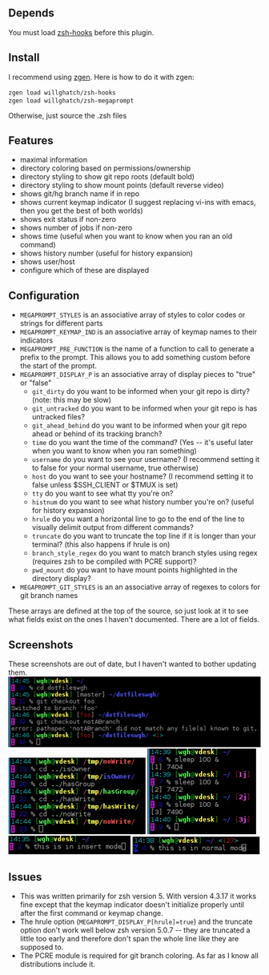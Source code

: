 Depends
-------

You must load [zsh-hooks](https://github.com/willghatch/zsh-hooks) before this plugin.

Install
-------

I recommend using [zgen](https://github.com/tarjoilija/zgen).  Here is how to do it with zgen:

    zgen load willghatch/zsh-hooks
    zgen load willghatch/zsh-megaprompt

Otherwise, just source the .zsh files

Features
--------

- maximal information
- directory coloring based on permissions/ownership
- directory styling to show git repo roots (default bold)
- directory styling to show mount points (default reverse video)
- shows git/hg branch name if in repo
- shows current keymap indicator (I suggest replacing vi-ins with emacs, then you get the best of both worlds)
- shows exit status if non-zero
- shows number of jobs if non-zero
- shows time (useful when you want to know when you ran an old command)
- shows history number (useful for history expansion)
- shows user/host
- configure which of these are displayed

Configuration
-------------

- <code>MEGAPROMPT_STYLES</code> is an associative array of styles to color codes or strings for different parts
- <code>MEGAPROMPT_KEYMAP_IND</code> is an associative array of keymap names to their indicators
- <code>MEGAPROMPT_PRE_FUNCTION</code> is the name of a function to call to generate a prefix to the prompt.  This allows you to add something custom before the start of the prompt.
- <code>MEGAPROMPT_DISPLAY_P</code> is an associative array of display pieces to "true" or "false"
    - <code>git_dirty</code> do you want to be informed when your git repo is dirty?  (note: this may be slow)
    - <code>git_untracked</code> do you want to be informed when your git repo is has untracked files?
    - <code>git_ahead_behind</code> do you want to be informed when your git repo ahead or behind of its tracking branch?
    - <code>time</code> do you want the time of the command? (Yes -- it's useful later when you want to know when you ran something)
    - <code>username</code> do you want to see your username? (I recommend setting it to false for your normal username, true otherwise)
    - <code>host</code> do you want to see your hostname? (I recommend setting it to false unless $SSH_CLIENT or $TMUX is set)
    - <code>tty</code> do you want to see what tty you're on?
    - <code>histnum</code> do you want to see what history number you're on? (useful for history expansion)
    - <code>hrule</code> do you want a horizontal line to go to the end of the line to visually delimit output from different commands?
    - <code>truncate</code> do you want to truncate the top line if it is longer than your terminal? (this also happens if hrule is on)
    - <code>branch_style_regex</code> do you want to match branch styles using regex (requires zsh to be compiled with PCRE support)?
    - <code>pwd_mount</code> do you want to have mount points highlighted in the directory display?
- <code>MEGAPROMPT_GIT_STYLES</code> is an an associative array of regexes to colors for git branch names

These arrays are defined at the top of the source, so just look at it to see what fields exist on the ones I haven't documented.  There are a lot of fields.

Screenshots
-----------

These screenshots are out of date, but I haven't wanted to bother updating them.
![Example](https://github.com/willghatch/zsh-megaprompt/raw/master/img/git.png)
![Example](https://github.com/willghatch/zsh-megaprompt/raw/master/img/permissions.png)
![Example](https://github.com/willghatch/zsh-megaprompt/raw/master/img/jobs.png)
![Example](https://github.com/willghatch/zsh-megaprompt/raw/master/img/insert.png)
![Example](https://github.com/willghatch/zsh-megaprompt/raw/master/img/normal.png)

Issues
------

- This was written primarily for zsh version 5.  With version 4.3.17
  it works fine except that the keymap indicator doesn't initialize
  properly until after the first command or keymap change.
- The hrule option (`MEGAPROMPT_DISPLAY_P[hrule]=true`) and the truncate option don't 
  work well below zsh version 5.0.7 -- they are truncated a little too early and
  therefore don't span the whole line like they are supposed to.
- The PCRE module is required for git branch coloring.  As far as I know all distributions include it.

